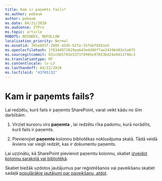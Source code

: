 ```yaml
---
title: Kam ir paņemts fails?
ms.author: pebaum
author: pebaum
ms.date: 04/21/2020
ms.audience: ITPro
ms.topic: article
ROBOTS: NOINDEX, NOFOLLOW
localization_priority: Normal
ms.assetid: 395eb03f-2885-43d5-b2fe-55febf85b1e5
ms.openlocfilehash: 1f834d972829aa643edd90f7ae2419b402e3a8f5
ms.sourcegitcommit: 631cbb5f03e5371f0995e976536d24e9d13746c3
ms.translationtype: MT
ms.contentlocale: lv-LV
ms.lasthandoff: 04/22/2020
ms.locfileid: "43765132"
---
```

# <a name="who-has-a-file-checked-out"></a>Kam ir paņemts fails?

Lai redzētu, kurš fails ir paņemts SharePoint, varat veikt kādu no šīm darbībām:
  
1. Virziet kursoru virs **paņemta** , lai redzētu rīka padomu, kurā norādīts, kurš fails ir paņemts. 
    
2. Pievienojiet **paņemto** kolonnu bibliotēkas noklusējuma skatā. Tādā veidā ikviens var viegli redzēt, kas ir dokumentu paņemts. 
    
Lai uzzinātu, kā SharePoint pievienot paņemtu kolonnu, skatiet [izveidot kolonnu sarakstā vai bibliotēkā](https://go.microsoft.com/fwlink/?linkid=2019591). 
  
Skatiet biežāk uzdotos jautājumus par reģistrēšanos vai paveikšanu skatiet sadaļā [populārākie jautājumi par paveikšanu, atdot](https://go.microsoft.com/fwlink/?linkid=2018786).
  

